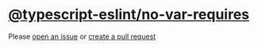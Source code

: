 [@typescript-eslint/no-var-requires](https://typescript-eslint.io/rules/no-var-requires)
========================================================================================
Please [open an issue](https://github.com/rasenplanscher/eslint-config-rasenplanscher/issues/new)
or [create a pull request](https://github.com/rasenplanscher/eslint-config-rasenplanscher/edit/main/src/rules-configurations/@typescript-eslint/no-var-requires.md)